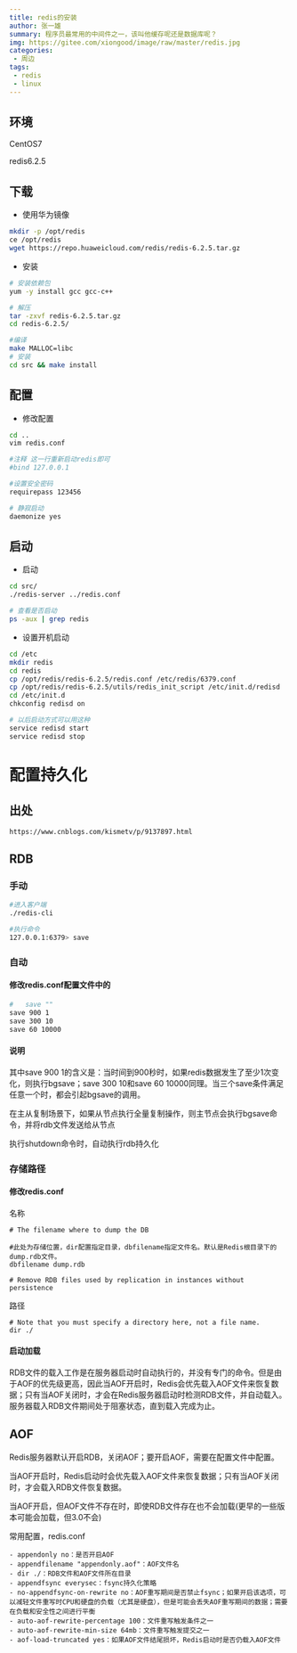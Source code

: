 ```yaml
---
title: redis的安装
author: 张一雄
summary: 程序员最常用的中间件之一，该叫他缓存呢还是数据库呢？
img: https://gitee.com/xiongood/image/raw/master/redis.jpg
categories:
 - 周边
tags:
 - redis
 - linux
---
```


## 环境

CentOS7 

redis6.2.5

## 下载

- 使用华为镜像

```sh
mkdir -p /opt/redis
ce /opt/redis
wget https://repo.huaweicloud.com/redis/redis-6.2.5.tar.gz
```

- 安装

```sh
# 安装依赖包
yum -y install gcc gcc-c++

# 解压
tar -zxvf redis-6.2.5.tar.gz
cd redis-6.2.5/

#编译
make MALLOC=libc
# 安装
cd src && make install
```

## 配置

- 修改配置

```sh
cd ..
vim redis.conf

#注释 这一行重新启动redis即可
#bind 127.0.0.1

#设置安全密码
requirepass 123456

# 静寂启动	
daemonize yes
```

## 启动

- 启动

```sh
cd src/
./redis-server ../redis.conf

# 查看是否启动
ps -aux | grep redis
```

- 设置开机启动

```sh
cd /etc
mkdir redis
cd redis
cp /opt/redis/redis-6.2.5/redis.conf /etc/redis/6379.conf
cp /opt/redis/redis-6.2.5/utils/redis_init_script /etc/init.d/redisd
cd /etc/init.d
chkconfig redisd on

# 以后启动方式可以用这种
service redisd start
service redisd stop
```

# 配置持久化

## 出处

```http
https://www.cnblogs.com/kismetv/p/9137897.html
```

## RDB

### 手动

```sh
#进入客户端
./redis-cli 

#执行命令
127.0.0.1:6379> save
```

### 自动

#### 修改redis.conf配置文件中的

```sh
#   save ""
save 900 1
save 300 10
save 60 10000
```

#### 说明

其中save 900 1的含义是：当时间到900秒时，如果redis数据发生了至少1次变化，则执行bgsave；save 300 10和save 60 10000同理。当三个save条件满足任意一个时，都会引起bgsave的调用。

在主从复制场景下，如果从节点执行全量复制操作，则主节点会执行bgsave命令，并将rdb文件发送给从节点

执行shutdown命令时，自动执行rdb持久化

### 存储路径

#### 修改redis.conf

名称

```properties
# The filename where to dump the DB

#此处为存储位置，dir配置指定目录，dbfilename指定文件名。默认是Redis根目录下的dump.rdb文件。
dbfilename dump.rdb 

# Remove RDB files used by replication in instances without persistence
```

路径

```properties
# Note that you must specify a directory here, not a file name.
dir ./
```

#### 启动加载

RDB文件的载入工作是在服务器启动时自动执行的，并没有专门的命令。但是由于AOF的优先级更高，因此当AOF开启时，Redis会优先载入AOF文件来恢复数据；只有当AOF关闭时，才会在Redis服务器启动时检测RDB文件，并自动载入。服务器载入RDB文件期间处于阻塞状态，直到载入完成为止。

## AOF

Redis服务器默认开启RDB，关闭AOF；要开启AOF，需要在配置文件中配置。

当AOF开启时，Redis启动时会优先载入AOF文件来恢复数据；只有当AOF关闭时，才会载入RDB文件恢复数据。

当AOF开启，但AOF文件不存在时，即使RDB文件存在也不会加载(更早的一些版本可能会加载，但3.0不会)

常用配置，redis.conf

```properties
- appendonly no：是否开启AOF
- appendfilename "appendonly.aof"：AOF文件名
- dir ./：RDB文件和AOF文件所在目录
- appendfsync everysec：fsync持久化策略
- no-appendfsync-on-rewrite no：AOF重写期间是否禁止fsync；如果开启该选项，可以减轻文件重写时CPU和硬盘的负载（尤其是硬盘），但是可能会丢失AOF重写期间的数据；需要在负载和安全性之间进行平衡
- auto-aof-rewrite-percentage 100：文件重写触发条件之一
- auto-aof-rewrite-min-size 64mb：文件重写触发提交之一
- aof-load-truncated yes：如果AOF文件结尾损坏，Redis启动时是否仍载入AOF文件
```

